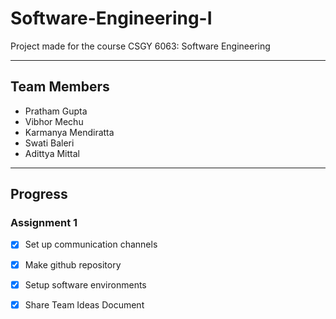 # Software-Engineering-I
Project made for the course CSGY 6063: Software Engineering

-----------------------------------------------------------------

## Team Members

- Pratham Gupta
- Vibhor Mechu
- Karmanya Mendiratta
- Swati Baleri 
- Adittya Mittal 

-----------------------------------------------------------------

## Progress


### Assignment 1 

- [x] Set up communication channels
- [x] Make github repository
- [x] Setup software environments
- [x] Share Team Ideas Document

